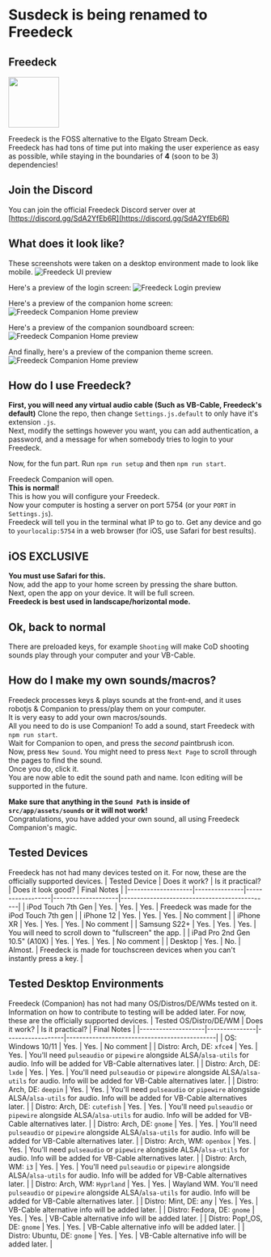 # Susdeck is being renamed to Freedeck

## Freedeck

<img src="https://github.com/susdeck/susdeck/blob/dev/src/app/assets/icons/freedeck.png?raw=true" width='100' height='100'>

Freedeck is the FOSS alternative to the Elgato Stream Deck.  
Freedeck has had tons of time put into making the user experience as easy as possible, while staying in the boundaries of **4** (soon to be 3) dependencies!

## Join the Discord

You can join the official Freedeck Discord server over at [https://discord.gg/SdA2YfEb6R](https://discord.gg/SdA2YfEb6R)

## What does it look like?

These screenshots were taken on a desktop environment made to look like mobile.
![Freedeck UI preview](https://github.com/susdeck/susdeck/blob/master/demo/preview.png?raw=true)

Here's a preview of the login screen:
![Freedeck Login preview](https://github.com/susdeck/susdeck/blob/master/demo/login.png?raw=true)

Here's a preview of the companion home screen:
![Freedeck Companion Home preview](https://github.com/susdeck/susdeck/blob/master/demo/c-home.png?raw=true)

Here's a preview of the companion soundboard screen:
![Freedeck Companion Home preview](https://github.com/susdeck/susdeck/blob/master/demo/c-sounds.png?raw=true)

And finally, here's a preview of the companion theme screen.
![Freedeck Companion Home preview](https://github.com/susdeck/susdeck/blob/master/demo/c-themes.png?raw=true)

## How do I use Freedeck?

**First, you will need any virtual audio cable (Such as VB-Cable, Freedeck's default)**
Clone the repo, then change `Settings.js.default` to only have it's extension `.js`.  
Next, modify the settings however you want, you can add authentication, a password, and a message for when somebody tries to login to your Freedeck.  

Now, for the fun part. Run `npm run setup` and then `npm run start`.  

Freedeck Companion will open.  
**This is normal!**  
This is how you will configure your Freedeck.  
Now your computer is hosting a server on port 5754 (or your `PORT` in `Settings.js`).  
Freedeck will tell you in the terminal what IP to go to.
Get any device and go to `yourlocalip:5754` in a web browser (for iOS, use Safari for best results).  

## iOS EXCLUSIVE

**You must use Safari for this.**  
Now, add the app to your home screen by pressing the share button.  
Next, open the app on your device. It will be full screen.  
**Freedeck is best used in landscape/horizontal mode.**

## Ok, back to normal

There are preloaded keys, for example `Shooting` will make CoD shooting sounds play through your computer and your VB-Cable.

## How do I make my own sounds/macros?

Freedeck processes keys & plays sounds at the front-end, and it uses robotjs & Companion to press/play them on your computer.  
It is very easy to add your own macros/sounds.  
All you need to do is use Companion!
To add a sound, start Freedeck with `npm run start`.  
Wait for Companion to open, and press the *second* paintbrush icon.  
Now, press `New Sound`. You might need to press `Next Page` to scroll through the pages to find the sound.  
Once you do, click it.  
You are now able to edit the sound path and name. Icon editing will be supported in the future.  

**Make sure that anything in the `Sound Path` is inside of `src/app/assets/sounds` or it will not work!**  
Congratulations, you have added your own sound, all using Freedeck Companion's magic.

## Tested Devices

Freedeck has not had many devices tested on it. For now, these are the officially supported devices.
| Tested Device      | Does it work? | Is it practical? | Does it look good? | Final Notes                                  |
|--------------------|---------------|------------------|--------------------|----------------------------------------------|
| iPod Touch 7th Gen | Yes.          | Yes.             | Yes.               | Freedeck was made for the iPod Touch 7th gen  |
| iPhone 12          | Yes.          | Yes.             | Yes.           | No comment |
| iPhone XR          | Yes.          | Yes.             | Yes.           | No comment |
| Samsung S22+         | Yes.          | Yes.             | Yes.           | You will need to scroll down to "fullscreen" the app. |
| iPad Pro 2nd Gen 10.5" (A10X)          | Yes.          | Yes.             | Yes.           | No comment |
| Desktop         | Yes.          | No.             | Almost.           | Freedeck is made for touchscreen devices when you can't instantly press a key. |

## Tested Desktop Environments

Freedeck (Companion) has not had many OS/Distros/DE/WMs tested on it. Information on how to contribute to testing will be added later. For now, these are the officially supported devices.
| Tested OS/Distro/DE/WM      | Does it work? | Is it practical? | Final Notes                                  |
|--------------------|---------------|------------------|----------------------------------------------|
| OS: Windows 10/11 | Yes.          | Yes.             | No comment  |
| Distro: Arch, DE: `xfce4`          | Yes.          | Yes.             | You'll need `pulseaudio` or `pipewire` alongside ALSA/`alsa-utils` for audio. Info will be added for VB-Cable alternatives later. |
| Distro: Arch, DE: `lxde`          | Yes.          | Yes.             | You'll need `pulseaudio` or `pipewire` alongside ALSA/`alsa-utils` for audio. Info will be added for VB-Cable alternatives later. |
| Distro: Arch, DE: `deepin`          | Yes.          | Yes.             | You'll need `pulseaudio` or `pipewire` alongside ALSA/`alsa-utils` for audio. Info will be added for VB-Cable alternatives later. |
| Distro: Arch, DE: `cutefish`          | Yes.          | Yes.             | You'll need `pulseaudio` or `pipewire` alongside ALSA/`alsa-utils` for audio. Info will be added for VB-Cable alternatives later. |
| Distro: Arch, DE: `gnome`          | Yes.          | Yes.             | You'll need `pulseaudio` or `pipewire` alongside ALSA/`alsa-utils` for audio. Info will be added for VB-Cable alternatives later. |
| Distro: Arch, WM: `openbox`          | Yes.          | Yes.             | You'll need `pulseaudio` or `pipewire` alongside ALSA/`alsa-utils` for audio. Info will be added for VB-Cable alternatives later. |
| Distro: Arch, WM: `i3`          | Yes.          | Yes.             | You'll need `pulseaudio` or `pipewire` alongside ALSA/`alsa-utils` for audio. Info will be added for VB-Cable alternatives later. |
| Distro: Arch, WM: `Hyprland`          | Yes.          | Yes.             | Wayland WM. You'll need `pulseaudio` or `pipewire` alongside ALSA/`alsa-utils` for audio. Info will be added for VB-Cable alternatives later. |
| Distro: Mint, DE: any         | Yes.          | Yes.             | VB-Cable alternative info will be added later. |
| Distro: Fedora, DE: `gnome`        | Yes.          | Yes.             | VB-Cable alternative info will be added later. |
| Distro: Pop!_OS, DE: `gnome`        | Yes.          | Yes.             | VB-Cable alternative info will be added later. |
| Distro: Ubuntu, DE: `gnome`        | Yes.          | Yes.             | VB-Cable alternative info will be added later. |
